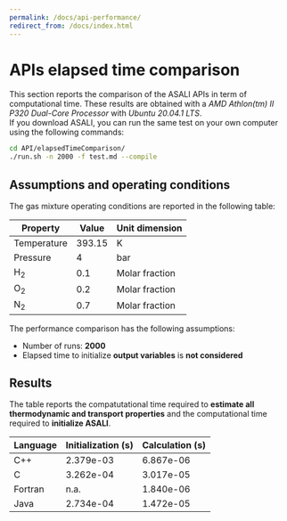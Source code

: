 ```yaml
---
permalink: /docs/api-performance/
redirect_from: /docs/index.html
---
```


# **APIs elapsed time comparison**  
This section reports the comparison of the ASALI APIs in term of computational time. These results are obtained with a *AMD Athlon(tm) II P320 Dual-Core Processor* with *Ubuntu 20.04.1 LTS*.  
If you download ASALI, you can run the same test on your own computer using the following commands:  
```bash  
cd API/elapsedTimeComparison/  
./run.sh -n 2000 -f test.md --compile  
```  

## Assumptions and operating conditions  
The gas mixture operating conditions are reported in the following table:  

|Property|Value|Unit dimension|  
|--------|-----|--------------|  
|Temperature|393.15|K|  
|Pressure|4|bar|  
|H<sub>2</sub>|0.1|Molar fraction|  
|O<sub>2</sub>|0.2|Molar fraction|  
|N<sub>2</sub>|0.7|Molar fraction|  
 
The performance comparison has the following assumptions:  
* Number of runs: **2000**  
* Elapsed time to initialize **output variables** is **not considered**  

## Results  
The table reports the compatutational time required to **estimate all thermodynamic and transport properties** and the computational time required to **initialize ASALI**.  

|Language|Initialization (s)|Calculation (s)|  
|--------|----------------|-------------------|  
|C++|2.379e-03|6.867e-06| 
|C|3.262e-04|3.017e-05| 
|Fortran|n.a.|1.840e-06| 
|Java|2.734e-04|1.472e-05| 
